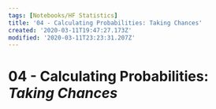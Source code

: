 ```yaml
---
tags: [Notebooks/HF Statistics]
title: '04 - Calculating Probabilities: Taking Chances'
created: '2020-03-11T19:47:27.173Z'
modified: '2020-03-11T23:23:31.207Z'
---
```


# 04 - Calculating Probabilities: *Taking Chances*
